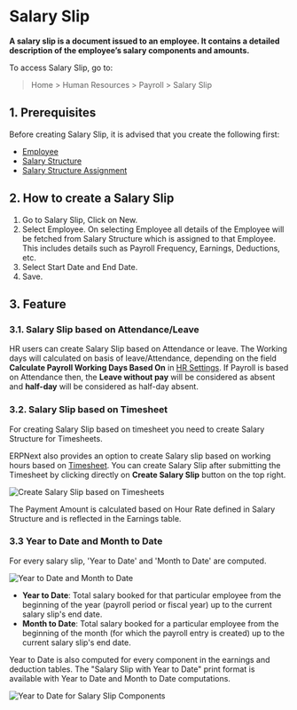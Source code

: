 <!-- add-breadcrumbs -->
# Salary Slip

**A salary slip is a document issued to an employee. It contains a detailed description of the employee’s salary components and amounts.**

To access Salary Slip, go to:
> Home > Human Resources > Payroll > Salary Slip

## 1. Prerequisites
Before creating Salary Slip, it is advised that you create the following first:

* [Employee](/docs/v13/user/manual/en/human-resources/employee)
* [Salary Structure](/docs/v13/user/manual/en/human-resources/salary-structure)
* [Salary Structure Assignment](/docs/v13/user/manual/en/human-resources/salary-structure-assignment)

## 2. How to create a Salary Slip


1. Go to Salary Slip, Click on New.
1. Select Employee. On selecting Employee all details of the Employee will be fetched from Salary Structure which is assigned to that Employee. This includes details such as Payroll Frequency, Earnings, Deductions, etc.
1. Select Start Date and End Date.
1. Save.

## 3. Feature

### 3.1. Salary Slip based on Attendance/Leave

HR users can create Salary Slip based on Attendance or leave.
The Working days will calculated on basis of leave/Attendance, depending on the field **Calculate Payroll Working Days Based On** in [HR Settings](/docs/v13/user/manual/en/human-resources/hr-settings). If Payroll is based on Attendance then, the **Leave without pay** will be considered as absent and **half-day** will be considered as half-day absent.

### 3.2. Salary Slip based on Timesheet

For creating Salary Slip based on timesheet you need to create Salary Structure for Timesheets.

ERPNext also provides an option to create Salary slip based on working hours based on [Timesheet](/docs/v13/user/manual/en/projects/timesheets).
You can create Salary Slip after submitting the Timesheet by clicking directly on **Create Salary Slip** button on the top right.

<img class="screenshot" alt="Create Salary Slip based on Timesheets" src="{{docs_base_url}}/v13/assets/img/human-resources/create-salary-slip-based-on-timesheets.png">

The Payment Amount is calculated based on Hour Rate defined in Salary Structure and is reflected in the Earnings table.

### 3.3 Year to Date and Month to Date

For every salary slip, 'Year to Date' and 'Month to Date' are computed.

<img class="screenshot" alt="Year to Date and Month to Date" src="{{docs_base_url}}/v13/assets/img/human-resources/ytd-and-mtd.png">

- **Year to Date**: Total salary booked for that particular employee from the beginning of the year (payroll period or fiscal year) up to the current salary slip's end date.
- **Month to Date**: Total salary booked for a particular employee from the beginning of the month (for which the payroll entry is created) up to the current salary slip's end date.

Year to Date is also computed for every component in the earnings and deduction tables. The "Salary Slip with Year to Date" print format is available with Year to Date and Month to Date computations.

<img class="screenshot" alt="Year to Date for Salary Slip Components" src="{{docs_base_url}}/v13/assets/img/human-resources/ytd-component.png">

